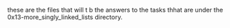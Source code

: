 these are the files that will t b the answers to the tasks thhat are under the 0x13-more_singly_linked_lists directory.